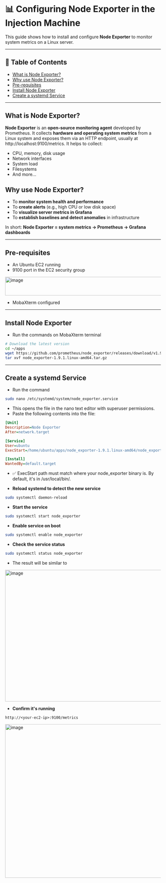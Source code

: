 # 📊 Configuring Node Exporter in the Injection Machine

This guide shows how to install and configure **Node Exporter** to monitor system metrics on a Linux server.

---

## 📑 Table of Contents

- [What is Node Exporter?](#what-is-node-exporter)
- [Why use Node Exporter?](#why-use-node-exporter)
- [Pre-requisites](#pre-requisites)
- [Install Node Exporter](#install-node-exporter)
- [Create a systemd Service](#create-a-systemd-service)

---

## What is Node Exporter?

**Node Exporter** is an **open-source monitoring agent** developed by Prometheus. It collects **hardware and operating system metrics** from a Linux system and exposes them via an HTTP endpoint, usually at http://localhost:9100/metrics. It helps to collect:

- CPU, memory, disk usage
- Network interfaces
- System load
- Filesystems
- And more...

## Why use Node Exporter?

- To **monitor system health and performance**
- To **create alerts** (e.g., high CPU or low disk space)
- To **visualize server metrics in Grafana**
- To **establish baselines and detect anomalies** in infrastructure

In short: **Node Exporter = system metrics → Prometheus → Grafana dashboards**

---
## Pre-requisites

- An Ubuntu EC2 running
- 9100 port in the EC2 security group
<img width="1576" height="60" alt="image" src="https://github.com/user-attachments/assets/31578b2e-307f-49ad-8f6b-28149238e77f" />

- MobaXterm configured

---

## Install Node Exporter

- Run the commands on MobaXterm terminal

```bash
# Download the latest version
cd ~/apps
wget https://github.com/prometheus/node_exporter/releases/download/v1.9.1/node_exporter-1.9.1.linux-amd64.tar.gz
tar xvf node_exporter-1.9.1.linux-amd64.tar.gz
```
---

## Create a systemd Service

- Run the command

```bash
sudo nano /etc/systemd/system/node_exporter.service
```
- This opens the file in the nano text editor with superuser permissions.
- Paste the following contents into the file:

```ini
[Unit]
Description=Node Exporter
After=network.target

[Service]
User=ubuntu
ExecStart=/home/ubuntu/apps/node_exporter-1.9.1.linux-amd64/node_exporter

[Install]
WantedBy=default.target
```

- ✅ ExecStart path must match where your node_exporter binary is. By default, it's in /usr/local/bin/.

- **Reload systemd to detect the new service**
```bash
sudo systemctl daemon-reload
```

- **Start the service**
```bash
sudo systemctl start node_exporter
```

- **Enable service on boot**
```bash
sudo systemctl enable node_exporter
```

- **Check the service status**
```bash
sudo systemctl status node_exporter
```

- The result will be similar to
<img width="1585" height="424" alt="image" src="https://github.com/user-attachments/assets/ad02ac6b-5dde-496c-a4a7-4d4c30f37865" />


- **Confirm it's running**
```
http://<your-ec2-ip>:9100/metrics
```

<img width="979" height="495" alt="image" src="https://github.com/user-attachments/assets/811ff30e-6483-4aba-b030-4b880f659b65" />




